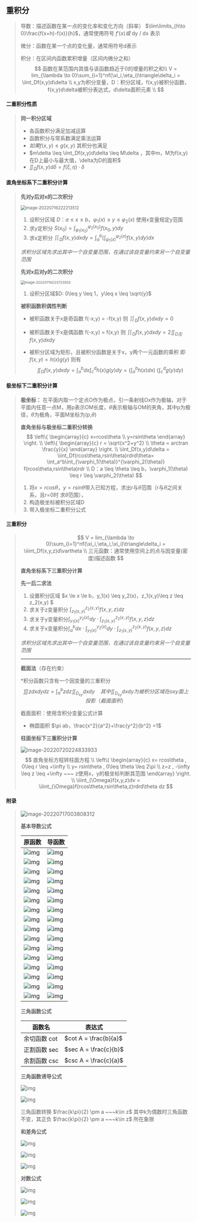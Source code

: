 ## 重积分

> 导数：描述函数在某一点的变化率和变化方向（斜率） $\lim\limits_{h\to 0}\frac{f(x+h)-f(x)}{h}$，通常使用符号 $f'(x) 或$ dy / dx 表示
>
> 微分：函数在某一个点的变化量，通常用符号d表示
>
> 积分：在区间内函数累积增量（区间内微分之和）
> $$
> 函数在某范围内其值与该函数趋近于0的增量的积之和\\
> V = lim_{\lambda \to 0}\sum_{i=1}^nf(\xi_i,\eta_i)\triangle\delta_i = \iint_Df(x,y)d\delta  \\
> x,y为积分变量，D：积分区域，f(x,y)被积分函数，f(x,y)d\delta被积分表达式，d\delta面积元素 \\
> $$

#### **二重积分性质**

> **同一积分区域**
>
> - 各函数积分满足加减运算
> - 函数积分与常系数满足乘法运算
> - $如果 f(x,y) \leq g(x,y)$ 其积分也满足
> - $m\delta \leq \iint_Df(x,y)d\delta \leq M\delta ，其中m，M为f(x,y)在D上最小与最大值，\delta为D的面积$
> - $\iint_D f(x,y)d\delta = f(\xi,\eta) \cdot \delta$

#### **直角坐标系下二重积分计算**

> **先对y后对x的二次积分**
>
> <img src="img\image-20220716222213512.png" alt="image-20220716222213512" style="zoom:80%;" /> 
>
> 1. 设积分区域 $D：a\leq x \leq b，\varphi_1(x)\leq y \leq \varphi_2(x)$  使用x变量规定y范围
> 2. 求y定积分 $S(x_0) = \int^{\varphi_2(x_0)}_{\varphi_1(x_0)}f(x_0,y)dy$
> 3. 求x定积分 $\iint_Df(x,y)dxdy = \int_a^b(\int^{\varphi_2(x)}_{\varphi_1(x)}f(x,y)dy)dx$
>
> *求积分区域先求出其中一个自变量范围，在通过该自变量约束另一个自变量范围*
>
> **先对x后对y的二次积分**
>
> <img src="img\image-20220716223723553.png" alt="image-20220716223723553" style="zoom:67%;" /> 
>
> 1. 设积分区域$D: 0\leq y \leq 1，y\leq x \leq \sqrt{y}$
>
> **被积函数积偶性判断**
>
> - 被积函数关于x是奇函数 f(-x,y) = -f(x,y)  则 $\iint_Df(x,y)dxdy = 0$
>
> - 被积函数关于x是偶函数 f(-x,y) = f(x,y)  则 $\iint_Df(x,y)dxdy = 2\iint_{D左} f(x,y)dxdy$
>
> - 被积分区域为矩形，且被积分函数是关于x，y两个一元函数的乘积 即 $f(x,y) = h(x)g(y)$ 则有
>   $$
>   \iint_D f(x,y)dxdy = \int_a^bdx\int_c^dh(x)g(y)dy = (\int_a^bh(x)dx) ~(\int_c^dg(y)dy)
>   $$
>

#### **极坐标下二重积分计算**

> **极坐标：** 在平面内取一个定点O作为极点，引一条射线Ox作为极轴，对于平面内任意一点M，用p表示OM长度，$\theta$表示极轴与OM的夹角，其中p为极径，$\theta$为极角，平面M坐标为(p,$\theta$)
>
> **直角坐标与极坐标二重积分转换**
> $$
> \left\{
> 	\begin{array}{c}
> 	  x=rcos\theta \\
> 	  y=rsin\theta
>  \end{array}
> \right. \\
> \left\{
> 	\begin{array}{c}
> 	r = \sqrt{x^2+y^2} \\
> 	\theta = arctran \frac{y}{x}
>  \end{array}
> \right. \\
> \iint_Df(x,y)d\delta = \iint_Df(rcos\theta,rsin\theta)rdrd\theta= \int_a^b\int_{\varphi_1(\theta)}^{\varphi_2(\theta)} f(rcos\theta,rsin\theta)rdr  \\
> D：a \leq \theta \leq b，\varphi_1(\theta) \leq r \leq \varphi_2(\theta)
> $$
>
> 1. 将$x=rcos\theta，y=rsin\theta$带入已知方程，求出r与$\theta$范围（r与$\theta$之间关系，且r=0时 求$\theta$范围），
> 2. 构造极坐标被积分区域D
> 3. 带入极坐标二重积分公式 
>

#### **三重积分**

> $$
> V = lim_{\lambda \to 0}\sum_{i=1}^nf(\xi_i,\eta_i,\xi_i)\triangle\delta_i = \iiint_Df(x,y,z)d\vartheta  \\ 
> 三元函数：通常使用空间上的点与因变量(密度)描述函数
> $$
>
> **直角坐标系下三重积分计算**
>
> **先一后二求法**
>
> 1. 设置积分区域 $x \le x \le b，y_1(x) \leq y_2(x)，z_1(x,y)\leq z \leq z_2(x,y) $
> 2. 求关于z变量积分 $\int_{z_1(x,y)}^{z_2(x,y)}f(x,y,z)dz$
> 3. 求关于y变量积分$\int_{y_1(x)}^{y_2(x)}dy \cdot\int_{z_1(x,y)}^{z_2(x,y)}f(x,y,z)dz$
> 4. 求关于x变量积分$\int_a^bdx \cdot\int_{y_1(x)}^{y_2(x)}dy \cdot\int_{z_1(x,y)}^{z_2(x,y)}f(x,y,z)dz$
>
> *求积分区域先求出其中一个自变量范围，在通过该自变量约束另一个自变量范围*
>
> ---
>
> **截面法**（存在约束）
>
> *积分函数只含有一个因变量的三重积分
> $$
> \iiint zdxdydz = \int_a^b zdz\iint_{D_{xy}}dxdy~~~~ 其中 \iint_{D_{xy}}dxdy 为被积分区域在oxy面上投影（截面面积）
> $$
>
> 截面面积：使用含积分变量公式计算
>
> - 椭圆面积 $\pi ab，\frac{x^2}{a^2}+\frac{y^2}{b^2} =1$
>
> 
>
> **柱面坐标下三重积分计算**
>
> ![image-20220720224833933](img\image-20220720224833933.png) 
> $$
> 直角坐标方程转柱面方程  \\ 
> \left\{
>  \begin{array}{c}
>   x= rcos\theta , 0\leq r \leq +\infty \\
>   y= rsin\theta , 0\leq \theta \leq 2\pi \\
>   z=z , -\infty \leq z \leq +\infty  ~~~ z使用x，y的极坐标判断其范围
>  \end{array}
> \right. \\
> \iiint_{\Omega}f(x,y,z)dv = \iiint_{\Omega}f(rcos\theta,rsin\theta,z)rdrd\theta dz
> $$
>  

#### **附录**

> <img src="img\image-20220717003808312.png" alt="image-20220717003808312"  />   
>
> **基本导数公式**
>
> | 原函数                                                       | 导函数                                                       |
> | ------------------------------------------------------------ | ------------------------------------------------------------ |
> | ![img](https://bkimg.cdn.bcebos.com/formula/13a519e52856c7c66a8990271088a65c.svg) | ![img](https://bkimg.cdn.bcebos.com/formula/8e18bd5c6810d55dca8306796fe90cc8.svg) |
> | ![img](https://bkimg.cdn.bcebos.com/formula/e3ce5e293d27391048a34d21dcfc3567.svg) | ![img](https://bkimg.cdn.bcebos.com/formula/176b3293a684b490323e0ab81c858d08.svg) |
> | ![img](https://bkimg.cdn.bcebos.com/formula/e3a5370faa1c321a77c71dd984575883.svg) | ![img](https://bkimg.cdn.bcebos.com/formula/94427a5ba59d65f7ae25adc82bcaeaa7.svg) |
> | ![img](https://bkimg.cdn.bcebos.com/formula/4077862ddba4a980dc9cf6c9a2a17116.svg) | ![img](https://bkimg.cdn.bcebos.com/formula/04522b1455260aae6b2cd8fcbf4e38a0.svg) |
> | ![img](https://bkimg.cdn.bcebos.com/formula/ef7655a674eb56e73d9d99106359cacc.svg) | ![img](https://bkimg.cdn.bcebos.com/formula/f6dc7856db120842c79d1ca28a478dd4.svg) |
> | ![img](https://bkimg.cdn.bcebos.com/formula/fd177077304fc37beb0b4737337fe67f.svg) | ![img](https://bkimg.cdn.bcebos.com/formula/3a573d4fa4a294ae3379280fb3c39292.svg) |
> | ![img](https://bkimg.cdn.bcebos.com/formula/2017b9999f250076abcbcd444ca1708e.svg) | ![img](https://bkimg.cdn.bcebos.com/formula/2be5271eaf92465ccc241583a6c427d8.svg) |
> | ![img](https://bkimg.cdn.bcebos.com/formula/0f2cbbfff8dfdeb1795031afd5f4a447.svg) | ![img](https://bkimg.cdn.bcebos.com/formula/9b173723cd04f95cfe4baf428379aad7.svg) |
> | ![img](https://bkimg.cdn.bcebos.com/formula/30270e38ed05100aa0d81333c4e23c7b.svg) | ![img](https://bkimg.cdn.bcebos.com/formula/dc299b291d088d3610622cd8b0fc1ac6.svg) |
> | ![img](https://bkimg.cdn.bcebos.com/formula/0dd48f9fe0bac0914637e5681228b6b3.svg) | ![img](https://bkimg.cdn.bcebos.com/formula/ec3f311f6e4231a591ef918f4578ed8d.svg) |
> | ![img](https://bkimg.cdn.bcebos.com/formula/268e7f44dade45f540c5b7c7b1cbe1a2.svg) | ![img](https://bkimg.cdn.bcebos.com/formula/bf63fd2c00d55408ec889a71447b16c4.svg) |
> | ![img](https://bkimg.cdn.bcebos.com/formula/ea45be3b8ffb045e9fb3d47302b51821.svg) | ![img](https://bkimg.cdn.bcebos.com/formula/9e846814627a3a723deae8a734aac0ac.svg) |
> | ![img](https://bkimg.cdn.bcebos.com/formula/a2970da37d9e09326df1d5d179731f0b.svg) | ![img](https://bkimg.cdn.bcebos.com/formula/939714ac80e2f42f2a390c3cf969fbdf.svg) |
> | ![img](https://bkimg.cdn.bcebos.com/formula/a8ed3000d5b75b60f541968571db44ed.svg) | ![img](https://bkimg.cdn.bcebos.com/formula/c41fb542290f578b45c5ed357218b457.svg) |
> | ![img](https://bkimg.cdn.bcebos.com/formula/be4fe67defefcb2eac6169117c181c75.svg) | ![img](https://bkimg.cdn.bcebos.com/formula/133f624a66aacaf29fb99b9a817e5243.svg) |
> | ![img](https://bkimg.cdn.bcebos.com/formula/e205cc5545e96047c124a85cfd2ffd4b.svg) | ![img](https://bkimg.cdn.bcebos.com/formula/cbd133df57d7a708144f6d6045437cb7.svg) |
>
> **三角函数公式**
>
> | 函数名        | 表达式                |
> | ------------- | --------------------- |
> | 余切函数  cot | $cot A = \frac{b}{a}$ |
> | 正割函数 sec  | $sec A = \frac{c}{b}$ |
> | 余割函数 csc  | $csc A = \frac{c}{a}$ |
>
> **三角函数诱导公式**
>
> ![img](https://bkimg.cdn.bcebos.com/formula/888c191c6b95c5e5c2e1c2eb892d2dfb.svg)  
>
> ![img](https://bkimg.cdn.bcebos.com/formula/c96407ec8a0a321a9fc6e2825a594665.svg) 
>
> 三角函数转换 $\frac{k\pi}{2} \pm a ~~~k\in z$ 其中k为偶数时三角函数不变，其正负  $\frac{k\pi}{2} \pm a ~~~k\in z$ 所在象限
>
> **和差角公式**
>
> ![img](https://bkimg.cdn.bcebos.com/formula/4814c0b3e10bbb579716d5ca16beb0af.svg)  
>
> ![img](https://bkimg.cdn.bcebos.com/formula/d6db45dcb01fc36ce2ef96661a5c3e65.svg) 
>
> ![img](https://bkimg.cdn.bcebos.com/formula/a0953f41c5b8549444de89672ead590e.svg) 
>
> **对数公式**
>
> ![img](https://bkimg.cdn.bcebos.com/formula/f4165c6e51d65ba03dd7167b676b8b38.svg) 
>
> ![img](https://bkimg.cdn.bcebos.com/formula/d4abcdb97a2693d6dd89bdfd5ab99c94.svg) 
>
> ![img](https://bkimg.cdn.bcebos.com/formula/a46a2c047a81683f37ef7ff9bb28f665.svg) 

